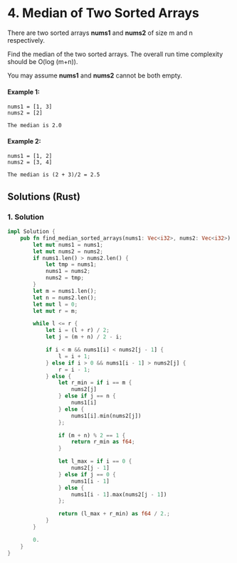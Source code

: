 # 4. Median of Two Sorted Arrays
There are two sorted arrays **nums1** and **nums2** of size m and n respectively.

Find the median of the two sorted arrays. The overall run time complexity should be O(log (m+n)).

You may assume **nums1** and **nums2** cannot be both empty.

#### Example 1:
```
nums1 = [1, 3]
nums2 = [2]

The median is 2.0
```

#### Example 2:
```
nums1 = [1, 2]
nums2 = [3, 4]

The median is (2 + 3)/2 = 2.5
```

## Solutions (Rust)

### 1. Solution
```Rust
impl Solution {
    pub fn find_median_sorted_arrays(nums1: Vec<i32>, nums2: Vec<i32>) -> f64 {
        let mut nums1 = nums1;
        let mut nums2 = nums2;
        if nums1.len() > nums2.len() {
            let tmp = nums1;
            nums1 = nums2;
            nums2 = tmp;
        }
        let m = nums1.len();
        let n = nums2.len();
        let mut l = 0;
        let mut r = m;

        while l <= r {
            let i = (l + r) / 2;
            let j = (m + n) / 2 - i;

            if i < m && nums1[i] < nums2[j - 1] {
                l = i + 1;
            } else if i > 0 && nums1[i - 1] > nums2[j] {
                r = i - 1;
            } else {
                let r_min = if i == m {
                    nums2[j]
                } else if j == n {
                    nums1[i]
                } else {
                    nums1[i].min(nums2[j])
                };

                if (m + n) % 2 == 1 {
                    return r_min as f64;
                }

                let l_max = if i == 0 {
                    nums2[j - 1]
                } else if j == 0 {
                    nums1[i - 1]
                } else {
                    nums1[i - 1].max(nums2[j - 1])
                };

                return (l_max + r_min) as f64 / 2.;
            }
        }

        0.
    }
}
```
